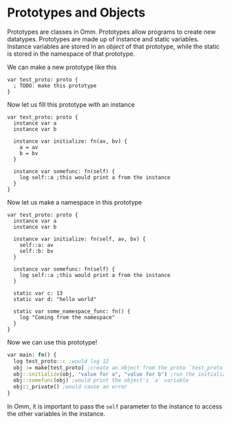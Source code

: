 # Prototypes and Objects

Prototypes are classes in Omm. Prototypes allow programs to create new datatypes. Prototypes are made up of instance and static variables. Instance variables are stored in an *object* of that prototype, while the static is stored in the namespace of that prototype.

We can make a new prototype like this

```
var test_proto: proto {
  ; TODO: make this prototype
}
```

Now let us fill this prototype with an instance

```
var test_proto: proto {
  instance var a
  instance var b

  instance var initialize: fn(av, bv) {
    a = av
    b = bv
  }

  instance var somefunc: fn(self) {
    log self::a ;this would print a from the instance
  }
}
```

Now let us make a namespace in this prototype

```
var test_proto: proto {
  instance var a
  instance var b

  instance var initialize: fn(self, av, bv) {
    self::a: av
    self::b: bv
  }

  instance var somefunc: fn(self) {
    log self::a ;this would print a from the instance
  }

  static var c: 13
  static var d: "hello world"

  static var some_namespace_func: fn() {
    log "Coming from the namespace"
  }
}
```

Now we can use this prototype!

```clojure
var main: fn() {
  log test_proto::c ;would log 12
  obj := make[test_proto] ;create an object from the proto `test_proto`
  obj::initialize(obj, "value for a", "value for b") ;run the initialize function
  obj::somefunc(obj) ;would print the object's `a` variable
  obj::_private() ;would cause an error
}
```

In Omm, it is important to pass the `self` parameter to the instance to access the other variables in the instance. 